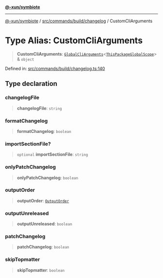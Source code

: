 [**@-xun/symbiote**](../../../../../README.md)

***

[@-xun/symbiote](../../../../../README.md) / [src/commands/build/changelog](../README.md) / CustomCliArguments

# Type Alias: CustomCliArguments

> **CustomCliArguments**: [`GlobalCliArguments`](../../../../configure/type-aliases/GlobalCliArguments.md)\<[`ThisPackageGlobalScope`](../../../../configure/enumerations/ThisPackageGlobalScope.md)\> & `object`

Defined in: [src/commands/build/changelog.ts:140](https://github.com/Xunnamius/symbiote/blob/38551ad9267f0803213908dddfaadca3c136fc01/src/commands/build/changelog.ts#L140)

## Type declaration

### changelogFile

> **changelogFile**: `string`

### formatChangelog

> **formatChangelog**: `boolean`

### importSectionFile?

> `optional` **importSectionFile**: `string`

### onlyPatchChangelog

> **onlyPatchChangelog**: `boolean`

### outputOrder

> **outputOrder**: [`OutputOrder`](../enumerations/OutputOrder.md)

### outputUnreleased

> **outputUnreleased**: `boolean`

### patchChangelog

> **patchChangelog**: `boolean`

### skipTopmatter

> **skipTopmatter**: `boolean`
